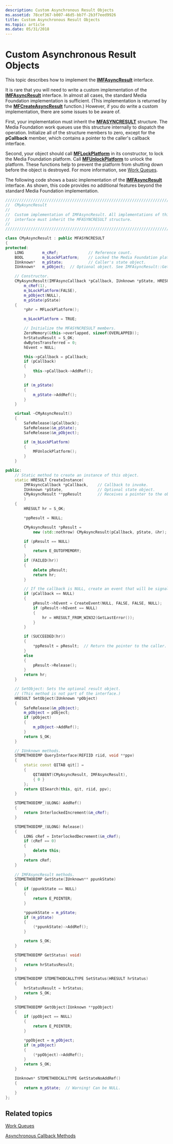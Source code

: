 ```yaml
---
description: Custom Asynchronous Result Objects
ms.assetid: 78cef367-b007-46d5-bb7f-2b3f7eed9926
title: Custom Asynchronous Result Objects
ms.topic: article
ms.date: 05/31/2018
---
```


# Custom Asynchronous Result Objects

This topic describes how to implement the [**IMFAsyncResult**](/windows/desktop/api/mfobjects/nn-mfobjects-imfasyncresult) interface.

It is rare that you will need to write a custom implementation of the [**IMFAsyncResult**](/windows/desktop/api/mfobjects/nn-mfobjects-imfasyncresult) interface. In almost all cases, the standard Media Foundation implementation is sufficient. (This implementation is returned by the [**MFCreateAsyncResult**](/windows/desktop/api/mfapi/nf-mfapi-mfcreateasyncresult) function.) However, if you do write a custom implementation, there are some issues to be aware of.

First, your implementation must inherit the [**MFASYNCRESULT**](/windows/win32/api/mfapi/ns-mfapi-mfasyncresult) structure. The Media Foundation work queues use this structure internally to dispatch the operation. Initialize all of the structure members to zero, except for the **pCallback** member, which contains a pointer to the caller's callback interface.

Second, your object should call [**MFLockPlatform**](/windows/desktop/api/mfapi/nf-mfapi-mflockplatform) in its constructor, to lock the Media Foundation platform. Call [**MFUnlockPlatform**](/windows/desktop/api/mfapi/nf-mfapi-mfunlockplatform) to unlock the platform. These functions help to prevent the platform from shutting down before the object is destroyed. For more information, see [Work Queues](work-queues.md).

The following code shows a basic implementation of the [**IMFAsyncResult**](/windows/desktop/api/mfobjects/nn-mfobjects-imfasyncresult) interface. As shown, this code provides no additional features beyond the standard Media Foundation implementation.


```C++
///////////////////////////////////////////////////////////////////////////////
//  CMyAsyncResult
//
//  Custom implementation of IMFAsyncResult. All implementations of this 
//  interface must inherit the MFASYNCRESULT structure.
// 
///////////////////////////////////////////////////////////////////////////////

class CMyAsyncResult : public MFASYNCRESULT
{
protected:
    LONG        m_cRef;             // Reference count.
    BOOL        m_bLockPlatform;    // Locked the Media Foundation platform?
    IUnknown*   m_pState;           // Caller's state object. 
    IUnknown*   m_pObject;  // Optional object. See IMFAsyncResult::GetObject.

    // Constructor. 
    CMyAsyncResult(IMFAsyncCallback *pCallback, IUnknown *pState, HRESULT *phr) :
        m_cRef(1),
        m_bLockPlatform(FALSE),
        m_pObject(NULL),
        m_pState(pState)
    {
        *phr = MFLockPlatform();

        m_bLockPlatform = TRUE;

        // Initialize the MFASYNCRESULT members.
        ZeroMemory(&this->overlapped, sizeof(OVERLAPPED));
        hrStatusResult = S_OK;
        dwBytesTransferred = 0;
        hEvent = NULL;

        this->pCallback = pCallback;
        if (pCallback)
        {
            this->pCallback->AddRef();
        }

        if (m_pState)
        {
            m_pState->AddRef();
        }
    }

    virtual ~CMyAsyncResult()
    {
        SafeRelease(&pCallback);
        SafeRelease(&m_pState);
        SafeRelease(&m_pObject);

        if (m_bLockPlatform)
        {
            MFUnlockPlatform();
        }
    }

public:
    // Static method to create an instance of this object.
    static HRESULT CreateInstance(
        IMFAsyncCallback *pCallback,    // Callback to invoke.
        IUnknown *pState,               // Optional state object.
        CMyAsyncResult **ppResult       // Receives a pointer to the object.
        )
    {
        HRESULT hr = S_OK;

        *ppResult = NULL;

        CMyAsyncResult *pResult = 
            new (std::nothrow) CMyAsyncResult(pCallback, pState, &hr);

        if (pResult == NULL)
        {
            return E_OUTOFMEMORY;
        }
        if (FAILED(hr))
        {
            delete pResult;
            return hr;
        }

        // If the callback is NULL, create an event that will be signaled.
        if (pCallback == NULL)
        {
            pResult->hEvent = CreateEvent(NULL, FALSE, FALSE, NULL);
            if (pResult->hEvent == NULL)
            {
                hr = HRESULT_FROM_WIN32(GetLastError());
            }
        }

        if (SUCCEEDED(hr))
        {
            *ppResult = pResult;  // Return the pointer to the caller.
        }
        else
        {
            pResult->Release();
        }
        return hr;
    }

    // SetObject: Sets the optional result object. 
    // (This method is not part of the interface.)
    HRESULT SetObject(IUnknown *pObject)
    {
        SafeRelease(&m_pObject);
        m_pObject = pObject;
        if (pObject)
        {
            m_pObject->AddRef();
        }
        return S_OK;
    }

    // IUnknown methods.
    STDMETHODIMP QueryInterface(REFIID riid, void **ppv)
    {
        static const QITAB qit[] = 
        {
            QITABENT(CMyAsyncResult, IMFAsyncResult),
            { 0 }
        };
        return QISearch(this, qit, riid, ppv);
    }

    STDMETHODIMP_(ULONG) AddRef()
    {
        return InterlockedIncrement(&m_cRef);
    }

    STDMETHODIMP_(ULONG) Release()
    {
        LONG cRef = InterlockedDecrement(&m_cRef);
        if (cRef == 0)
        {
            delete this;
        }
        return cRef;
    }
    
    // IMFAsyncResult methods.
    STDMETHODIMP GetState(IUnknown** ppunkState)
    {
        if (ppunkState == NULL)
        {
            return E_POINTER;
        }

        *ppunkState = m_pState;
        if (m_pState)
        {
            (*ppunkState)->AddRef();
        }

        return S_OK;
    }

    STDMETHODIMP GetStatus( void)
    {
        return hrStatusResult;
    }

    STDMETHODIMP STDMETHODCALLTYPE SetStatus(HRESULT hrStatus)
    {
        hrStatusResult = hrStatus;
        return S_OK;
    }

    STDMETHODIMP GetObject(IUnknown **ppObject)
    {
        if (ppObject == NULL)
        {
            return E_POINTER;
        }

        *ppObject = m_pObject;
        if (m_pObject)
        {
            (*ppObject)->AddRef();
        }
        return S_OK;
    }

    IUnknown* STDMETHODCALLTYPE GetStateNoAddRef()
    {
        return m_pState;  // Warning! Can be NULL. 
    }
};
```



## Related topics

<dl> <dt>

[Work Queues](work-queues.md)
</dt> <dt>

[Asynchronous Callback Methods](asynchronous-callback-methods.md)
</dt> </dl>

 

 



